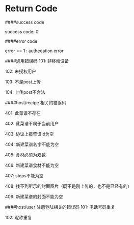 Return Code
=============


####success code

success code: 0


####error code

error == 1 : authecation error


####通用错误码
101: 非移动设备

102: 未授权用户

103: 不是post上传

104: 上传post不合法

####host/recipe 相关的错误码
		
401: 此菜谱不存在

402: 此菜谱不属于当前用户

403: 协议上报菜谱id为空

404: 新建菜谱名字不能为空

405: 食材必须为双数

406: 新建菜谱食材不能为空

407: steps不能为空

408: 找不到所示的封面图片（既不是刚上传的，也不是已经有的）

409: 新建菜谱的封面不能为空

####host/user 注册登陆相关的错误码
101: 电话号码重复

102: 昵称重复




